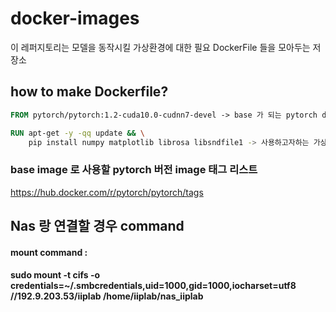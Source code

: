 # docker-images
이 레퍼지토리는 모델을 동작시킬 가상환경에 대한 필요 DockerFile 들을 모아두는 저장소

## how to make Dockerfile?

```Dockerfile
FROM pytorch/pytorch:1.2-cuda10.0-cudnn7-devel -> base 가 되는 pytorch docker image, 사용하고자하는 쿠다 버전을 사용, 다만 서버 버전과 동일해야함(Cuda 12)

RUN apt-get -y -qq update && \
    pip install numpy matplotlib librosa libsndfile1 -> 사용하고자하는 가상환경의 package 리스트를 적는다.
```

### base image 로 사용할 pytorch 버전 image 태그 리스트
https://hub.docker.com/r/pytorch/pytorch/tags


## Nas 랑 연결할 경우 command
#### mount command :
#### sudo mount -t cifs -o credentials=~/.smbcredentials,uid=1000,gid=1000,iocharset=utf8 //192.9.203.53/iiplab /home/iiplab/nas_iiplab


